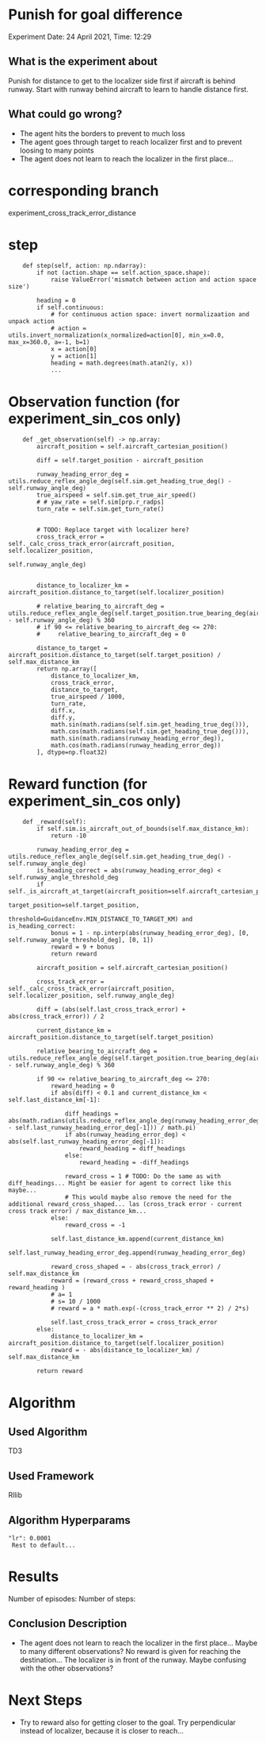 # Punish for goal difference
Experiment Date: 24 April 2021, Time: 12:29
## What is the experiment about
Punish for distance to get to the localizer side first if aircraft is behind runway.
Start with runway behind aircraft to learn to handle distance first.

## What could go wrong?
- The agent hits the borders to prevent to much loss
- The agent goes through target to reach localizer first and to prevent loosing to many points
- The agent does not learn to reach the localizer in the first place...  


# corresponding branch
experiment_cross_track_error_distance

# step
```
    def step(self, action: np.ndarray):
        if not (action.shape == self.action_space.shape):
            raise ValueError('mismatch between action and action space size')

        heading = 0
        if self.continuous:
            # for continuous action space: invert normalizaation and unpack action
            # action = utils.invert_normalization(x_normalized=action[0], min_x=0.0, max_x=360.0, a=-1, b=1)
            x = action[0]
            y = action[1]
            heading = math.degrees(math.atan2(y, x))
            ...
```

# Observation function (for experiment_sin_cos only)
```
    def _get_observation(self) -> np.array:
        aircraft_position = self.aircraft_cartesian_position()

        diff = self.target_position - aircraft_position

        runway_heading_error_deg = utils.reduce_reflex_angle_deg(self.sim.get_heading_true_deg() - self.runway_angle_deg)
        true_airspeed = self.sim.get_true_air_speed()
        # # yaw_rate = self.sim[prp.r_radps]
        turn_rate = self.sim.get_turn_rate()


        # TODO: Replace target with localizer here?
        cross_track_error = self._calc_cross_track_error(aircraft_position, self.localizer_position,
                                                         self.runway_angle_deg)


        distance_to_localizer_km = aircraft_position.distance_to_target(self.localizer_position)

        # relative_bearing_to_aircraft_deg = utils.reduce_reflex_angle_deg(self.target_position.true_bearing_deg(aircraft_position) - self.runway_angle_deg) % 360
        # if 90 <= relative_bearing_to_aircraft_deg <= 270:
        #     relative_bearing_to_aircraft_deg = 0

        distance_to_target = aircraft_position.distance_to_target(self.target_position) / self.max_distance_km
        return np.array([
            distance_to_localizer_km,
            cross_track_error,
            distance_to_target,
            true_airspeed / 1000,
            turn_rate,
            diff.x,
            diff.y,
            math.sin(math.radians(self.sim.get_heading_true_deg())),
            math.cos(math.radians(self.sim.get_heading_true_deg())),
            math.sin(math.radians(runway_heading_error_deg)),
            math.cos(math.radians(runway_heading_error_deg))
        ], dtype=np.float32)
```

# Reward function (for experiment_sin_cos only)
```
    def _reward(self):
        if self.sim.is_aircraft_out_of_bounds(self.max_distance_km):
            return -10

        runway_heading_error_deg = utils.reduce_reflex_angle_deg(self.sim.get_heading_true_deg() - self.runway_angle_deg)
        is_heading_correct = abs(runway_heading_error_deg) < self.runway_angle_threshold_deg
        if self._is_aircraft_at_target(aircraft_position=self.aircraft_cartesian_position(),
                                                       target_position=self.target_position,
                                                       threshold=GuidanceEnv.MIN_DISTANCE_TO_TARGET_KM) and is_heading_correct:
            bonus = 1 - np.interp(abs(runway_heading_error_deg), [0, self.runway_angle_threshold_deg], [0, 1])
            reward = 9 + bonus
            return reward

        aircraft_position = self.aircraft_cartesian_position()

        cross_track_error = self._calc_cross_track_error(aircraft_position, self.localizer_position, self.runway_angle_deg)

        diff = (abs(self.last_cross_track_error) + abs(cross_track_error)) / 2

        current_distance_km = aircraft_position.distance_to_target(self.target_position)

        relative_bearing_to_aircraft_deg = utils.reduce_reflex_angle_deg(self.target_position.true_bearing_deg(aircraft_position) - self.runway_angle_deg) % 360

        if 90 <= relative_bearing_to_aircraft_deg <= 270:
            reward_heading = 0
            if abs(diff) < 0.1 and current_distance_km < self.last_distance_km[-1]:

                diff_headings = abs(math.radians(utils.reduce_reflex_angle_deg(runway_heading_error_deg - self.last_runway_heading_error_deg[-1])) / math.pi)
                if abs(runway_heading_error_deg) < abs(self.last_runway_heading_error_deg[-1]):
                    reward_heading = diff_headings
                else:
                    reward_heading = -diff_headings

                reward_cross = 1 # TODO: Do the same as with diff_headings... Might be easier for agent to correct like this maybe...
                # This would maybe also remove the need for the additional reward_cross_shaped... las (cross_track error - current cross track error) / max_distance_km...
            else:
                reward_cross = -1

            self.last_distance_km.append(current_distance_km)
            self.last_runway_heading_error_deg.append(runway_heading_error_deg)

            reward_cross_shaped = - abs(cross_track_error) / self.max_distance_km
            reward = (reward_cross + reward_cross_shaped + reward_heading )
            # a= 1
            # s= 10 / 1000
            # reward = a * math.exp(-(cross_track_error ** 2) / 2*s)

            self.last_cross_track_error = cross_track_error
        else:
            distance_to_localizer_km = aircraft_position.distance_to_target(self.localizer_position)
            reward = - abs(distance_to_localizer_km) / self.max_distance_km

        return reward
```

# Algorithm
## Used Algorithm
TD3
## Used Framework
Rllib
## Algorithm Hyperparams
```
"lr": 0.0001
 Rest to default...
```

# Results
Number of episodes: 
Number of steps:

## Conclusion Description
- The agent does not learn to reach the localizer in the first place...  Maybe to many different observations? 
No reward is given for reaching the destination... The localizer is in front of the runway. Maybe confusing with the other observations?


# Next Steps
- Try to reward also for getting closer to the goal. Try perpendicular instead of localizer, because it is closer to reach...
